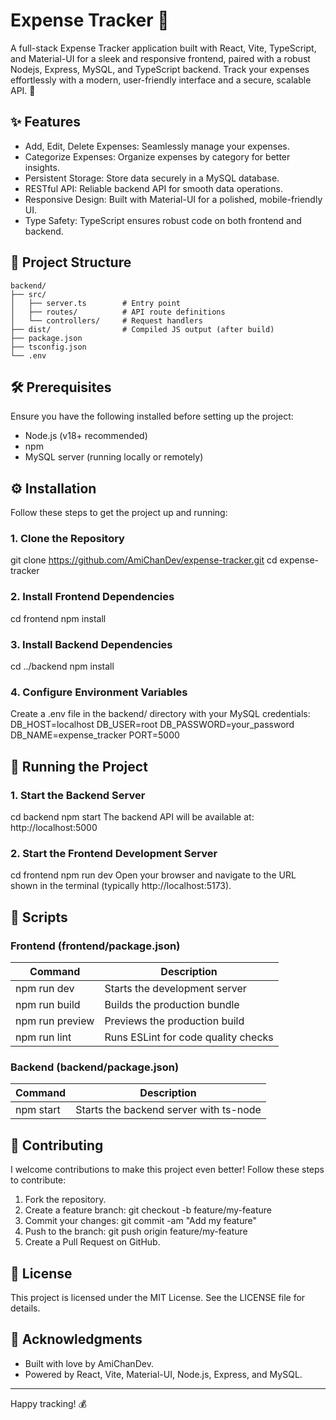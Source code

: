 # Expense Tracker 💸

A full-stack Expense Tracker application built with React, Vite, TypeScript, and Material-UI for a sleek and responsive frontend, paired with a robust Nodejs, Express, MySQL, and TypeScript backend.
Track your expenses effortlessly with a modern, user-friendly interface and a secure, scalable API. 🚀

## ✨ Features

- Add, Edit, Delete Expenses: Seamlessly manage your expenses.
- Categorize Expenses: Organize expenses by category for better insights.
- Persistent Storage: Store data securely in a MySQL database.
- RESTful API: Reliable backend API for smooth data operations.
- Responsive Design: Built with Material-UI for a polished, mobile-friendly UI.
- Type Safety: TypeScript ensures robust code on both frontend and backend.

## 📂 Project Structure

```
backend/
├── src/
│   ├── server.ts        # Entry point
│   ├── routes/          # API route definitions
│   └── controllers/     # Request handlers
├── dist/                # Compiled JS output (after build)
├── package.json
├── tsconfig.json
└── .env
```

## 🛠️ Prerequisites

Ensure you have the following installed before setting up the project:

- Node.js[](https://nodejs.org/) (v18+ recommended)
- npm[](https://www.npmjs.com/)
- MySQL[](https://www.mysql.com/) server (running locally or remotely)

## ⚙️ Installation

Follow these steps to get the project up and running:

### 1. Clone the Repository

git clone https://github.com/AmiChanDev/expense-tracker.git
cd expense-tracker

### 2. Install Frontend Dependencies

cd frontend
npm install

### 3. Install Backend Dependencies

cd ../backend
npm install

### 4. Configure Environment Variables

Create a .env file in the backend/ directory with your MySQL credentials:
DB_HOST=localhost
DB_USER=root
DB_PASSWORD=your_password
DB_NAME=expense_tracker
PORT=5000

## 🚀 Running the Project

### 1. Start the Backend Server

cd backend
npm start
The backend API will be available at: http://localhost:5000

### 2. Start the Frontend Development Server

cd frontend
npm run dev
Open your browser and navigate to the URL shown in the terminal (typically http://localhost:5173).

## 📜 Scripts

### Frontend (frontend/package.json)

| Command         | Description                         |
| --------------- | ----------------------------------- |
| npm run dev     | Starts the development server       |
| npm run build   | Builds the production bundle        |
| npm run preview | Previews the production build       |
| npm run lint    | Runs ESLint for code quality checks |

### Backend (backend/package.json)

| Command   | Description                            |
| --------- | -------------------------------------- |
| npm start | Starts the backend server with ts-node |

## 🤝 Contributing

I welcome contributions to make this project even better! Follow these steps to contribute:

1. Fork the repository.
2. Create a feature branch:
   git checkout -b feature/my-feature
3. Commit your changes:
   git commit -am "Add my feature"
4. Push to the branch:
   git push origin feature/my-feature
5. Create a Pull Request on GitHub.

## 📄 License

This project is licensed under the MIT License. See the LICENSE file for details.

## 🌟 Acknowledgments

- Built with love by AmiChanDev[](https://github.com/AmiChanDev).
- Powered by React[](https://reactjs.org/), Vite[](https://vitejs.dev/), Material-UI[](https://mui.com/), Node.js[](https://nodejs.org/), Express[](https://expressjs.com/), and MySQL[](https://www.mysql.com/).

---

Happy tracking! 💰
